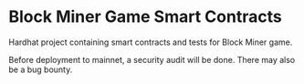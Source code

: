 # Block Miner Game Smart Contracts

Hardhat project containing smart contracts and tests for Block Miner game.

Before deployment to mainnet, a security audit will be done. There may also be a bug bounty.
